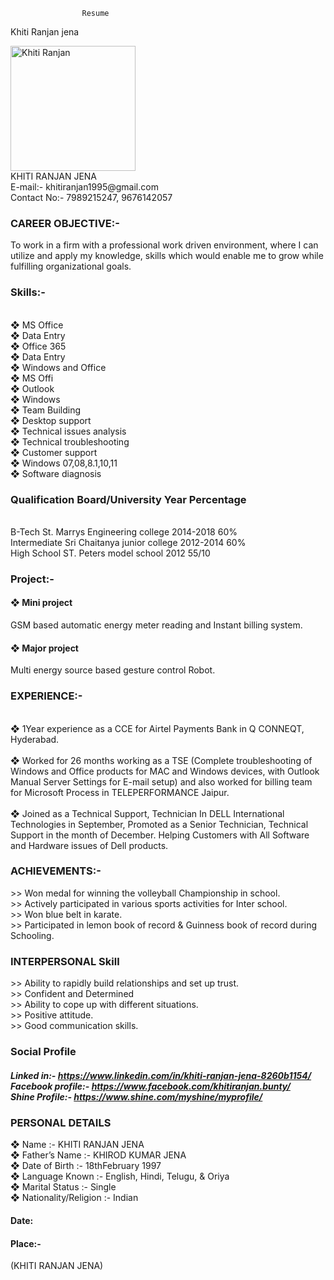                     Resume 
Khiti Ranjan jena
<link href=".css"
<body>
<p> 
<img src="https://scontent.fjai9-1.fna.fbcdn.net/v/t1.6435-0/p526x296/180668532_1999752980226641_2768760585651072156_n.jpg?_nc_cat=103&ccb=1-3&_nc_sid=8bfeb9&_nc_ohc=Ns6O7WMM9t4AX8bihY-&_nc_ht=scontent.fjai9-1.fna&tp=6&oh=3cd16e18d91ca8eb2cefba17c8718003&oe=60E3B705" alt="Khiti Ranjan" width="200"height="200"> <br>
KHITI RANJAN JENA</br>
E-mail:- khitiranjan1995@gmail.com <br>
Contact No:- 7989215247, 9676142057 </br>
<h3>
CAREER OBJECTIVE:-
</h3>
To work in a firm with a professional work driven environment, where I can utilize and apply my knowledge, skills which would enable me to grow while fulfilling organizational goals. 
<h3>
Skills:-
</h3>
<br>
❖ MS Office
</br>
❖ Data Entry
<br>
❖ Office 365
</br>
❖ Data Entry
<br>
❖ Windows and Office
</br>
❖ MS Offi
<br>
❖ Outlook
</br>
❖ Windows
<br>
❖ Team Building
</br>
❖ Desktop support
<br>
❖ Technical issues analysis
</br>
❖ Technical troubleshooting
<br>
❖ Customer support
</br>
❖ Windows 07,08,8.1,10,11
<br>
❖ Software diagnosis
</br>
<h3>
Qualification Board/University Year Percentage
</h3>
<br>
B-Tech St. Marrys Engineering college 2014-2018 60% 
</br>
Intermediate Sri Chaitanya junior college 2012-2014 60% <br>
High School ST. Peters model school 2012 55/10 </br>
<h3>Project:-</h3>
<h4>❖ Mini project</h4>
GSM based automatic energy meter reading and Instant billing system.<br>
<h4>❖ Major project</h4>
Multi energy source based gesture control Robot.
<h3>EXPERIENCE:-</h3><br>
❖ 1Year experience as a CCE for Airtel Payments Bank in Q CONNEQT,
Hyderabad.</br>
<br>❖ Worked for 26 months working as a TSE (Complete troubleshooting of Windows and Office products
for MAC and Windows devices, with Outlook Manual Server Settings for E-mail setup) and also worked for
billing team for Microsoft Process in TELEPERFORMANCE Jaipur.</br>
<br>❖ Joined as a Technical Support, Technician In DELL International Technologies in September,
Promoted as a Senior Technician, Technical Support in the month of December. Helping Customers with
All Software and Hardware issues of Dell products.</br>
<h3>ACHIEVEMENTS:-</h3>
>> Won medal for winning the volleyball Championship in school.<br>
>> Actively participated in various sports activities for Inter school.</br>
>> Won blue belt in karate.<br>
>> Participated in lemon book of record & Guinness book of record during Schooling.</br>
<h3>INTERPERSONAL Skill</h3>
>> Ability to rapidly build relationships and set up trust.<br> 
>> Confident and Determined </br>
>> Ability to cope up with different situations.<br> 
>> Positive attitude. </br>
>> Good communication skills. 
<h3>Social Profile</h3>
<h5>Linked in:-</h> <a href="https://www.linkedin.com/in/khiti-ranjan-jena-8260b1154/"> https://www.linkedin.com/in/khiti-ranjan-jena-8260b1154/
</a> <br>Facebook profile:- <a href="https://www.facebook.com/khitiranjan.bunty/"> https://www.facebook.com/khitiranjan.bunty/ </a>
<br> Shine Profile:- <a href="https://www.shine.com/myshine/myprofile/"> https://www.shine.com/myshine/myprofile/</a>
</br>

<h3>PERSONAL DETAILS</h3>
❖ Name :- KHITI RANJAN JENA<br>
❖ Father’s Name :- KHIROD KUMAR JENA</br>
❖ Date of Birth :- 18thFebruary 1997<br>
❖ Language Known :- English, Hindi, Telugu, & Oriya</br>
❖ Marital Status :- Single<br>
❖ Nationality/Religion :- Indian</br>
<h4>Date:</h4>
<h4>Place:-</h4>
                            (KHITI RANJAN JENA)
				
